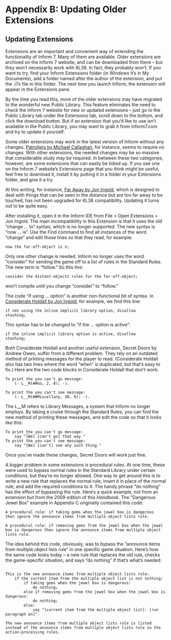 # Appendix B: Updating Older Extensions

## Updating Extensions

Extensions are an important and convenient way of extending the
functionality of Inform 7. Many of them are available. Older extensions
are archived on the Inform 7 website, and can be downloaded from there –
but they won’t necessarily work with 6L38. In fact, they probably won’t.
If you want to try, find your Inform Extensions folder (in Windows it’s
in My Documents), add a folder named after the author of the extension,
and put the .i7x file in this folder. The next time you launch Inform,
the extension will appear in the Extensions pane.

By the time you read this, more of the older extensions may have
migrated to the wonderful new Public Library. This feature eliminates
the need to check the Inform 7 website for new or updated extensions –
just go to the Public Library tab under the Extensions tab, scroll down
to the bottom, and click the download button. But if an extension that
you’d like to use isn’t available in the Public Library, you may want to
grab it from inform7.com and try to update it yourself.

Some older extensions may work in the latest version of Inform
without any changes. [Patrollers by Michael Callaghan](https://github.com/i7/archive/blob/master/Michael%20Callaghan/Patrollers.i7x), for instance,
seems to require no changes. With other extensions, the needed changes
may be so massive that considerable study may be required. In between
these two categories, however, are some extensions that can easily be
tidied up. If you see one on the Inform 7 website’s Extensions page that
you think might be useful, feel free to download it, install it by
putting it in a folder in your Extensions folder, and give it a try.

At this writing, for instance, [Far Away by Jon Ingold](https://github.com/i7/extensions/blob/10.1/Jon%20Ingold/Far%20Away-v5.i7x), which is
designed to deal with things that can be seen in the distance but are
too far away to be touched, has not been upgraded for 6L38
compatibility. Updating it turns out to be quite easy.

After installing it, open it in the Inform IDE from File > Open
Extensions > Jon Ingold. The main incompatibility in this Extension
is that it uses the old “change … to” syntax, which is no longer
supported. The new syntax is “now … is”. Use the Find command to find
all instances of the word “change” and edit those lines so that they
read, for example:

```
now the far-off-object is n;
```


Only one other change is needed. Inform no longer uses the word
“consider” for sending the game off to a list of rules in the Standard
Rules. The new term is “follow.” So this line:

```
consider the distant-objects rules for the far-off-object;
```


won’t compile until you change “consider” to “follow.”

The code “if using … option” is another non-functional bit of syntax.
In [Considerate Holdall by Jon Ingold](https://github.com/i7/archive/blob/master/Jon%20Ingold/Considerate%20Holdall.i7x), for example, we find this
line:

```
if not using the inline implicit library option, disallow
stashing;
```


This syntax has to be changed to “if the … option is active”:

```
if the inline implicit library option is active, disallow
stashing;
```


Both Considerate Holdall and another useful extension, Secret Doors
by Andrew Owen, suffer from a different problem. They rely on an
outdated method of printing messages for the player to read.
(Considerate Holdall also has two lines where the word “when” is
duplicated, but that’s easy to fix.) Here are the two code blocks in
Considerate Holdall that don’t work:

```
To print the you can't go message:
    (- L__M(##Go, 2, 0); -).

To print the you can't see message:
    (- L__M(##Miscellany, 30, 0); -).
```


The L__M refers to Library Messages, a system that Inform no longer
employs. By taking a cruise through the Standard Rules, you can find the
new method of printing these messages, and edit the code so that it
looks like this:

```
To print the you can't go message:
	say "[We] [can't go] that way."
To print the you can't see message:
	say "[We] [can't] see any such thing."
```


Once you’ve made these changes, Secret Doors will work just fine.

A bigger problem in some extensions is procedural rules. At one time,
these were used to bypass normal rules in the Standard Library under
certain conditions, but they’re no longer allowed. One way to get around
this is to write a new rule that replaces the normal rule, insert it in
place of the normal rule, and add the required conditions to it. The
handy phrase “do nothing” has the effect of bypassing the rule. Here’s a
quick example, not from an extension but from the 2009 edition of this
*Handbook.* The “Dangerous Jewel Box” example in Appendix C
originally contained this code:

```
A procedural rule: if taking gems when the jewel box is dangerous
then ignore the announce items from multiple object lists rule.

A procedural rule: if removing gems from the jewel box when the jewel
box is dangerous then ignore the announce items from multiple object
lists rule.
```


The idea behind this code, obviously, was to bypass the “announce
items from multiple object lists rule” in one specific game situation.
Here’s how the same code looks today – a new rule that replaces the old
rule, checks the game-specific situation, and says “do nothing” if
that’s what’s needed:

```

This is the new announce items from multiple object lists rule:
	if the current item from the multiple object list is not nothing:
		if taking gems when the jewel box is dangerous:
			do nothing;
		else if removing gems from the jewel box when the jewel box is dangerous:
			do nothing;
		else:
			say "[current item from the multiple object list]: [run paragraph on]".

The new announce items from multiple object lists rule is listed instead of the announce items from multiple object lists rule in the action-processing rules.
```

